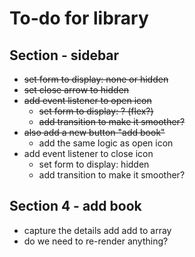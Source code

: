 # To-do for library

## Section - sidebar

-   ~~set form to display: none or hidden~~
-   ~~set close arrow to hidden~~
-   ~~add event listener to open icon~~
    -   ~~set form to display: ? (flex?)~~
    -   ~~add transition to make it smoother?~~
-   ~~also add a new button "add book"~~
    -   add the same logic as open icon
-   add event listener to close icon
    -   set form to display: hidden
    -   add transition to make it smoother?

## Section 4 - add book

-   capture the details add add to array
-   do we need to re-render anything?
